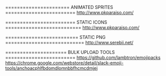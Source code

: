 ====================== ANIMATED SPRITES ========================
http://www.pkparaiso.com/

======================== STATIC ICONS ==========================
http://www.pkparaiso.com/

========================= STATIC PNG ===========================
http://www.serebii.net/

===================== BULK UPLOAD TOOLS ========================
https://github.com/lambtron/emojipacks
https://chrome.google.com/webstore/detail/slack-emoji-tools/anchoacphlfbdomdlomnbbfhcmcdmjej
